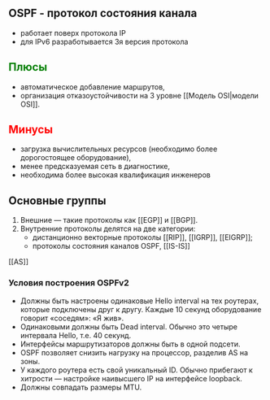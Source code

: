 ## OSPF - протокол состояния канала

- работает поверх протокола IP
- для IPv6 разработывается 3я версия протокола
## <span style="color:green">Плюсы</span>

- автоматическое добавление маршрутов,
- организация отказоустойчивости на 3 уровне [[Модель OSI|модели OSI]].

## <span style="color:red">Минусы</span>

- загрузка вычислительных ресурсов (необходимо более дорогостоящее оборудование),
- менее предсказуемая сеть в диагностике,
- необходима более высокая квалификация инженеров

## Основные группы

1. Внешние — такие протоколы как [[EGP]] и [[BGP]].
1. Внутренние протоколы делятся на две категории:
    - дистанционно векторные протоколы [[RIP]], [[IGRP]], [[EIGRP]];
    - протоколы состояния каналов OSPF, [[IS-IS]]

[[AS]]




### Условия построения OSPFv2

- Должны быть настроены одинаковые Hello interval на тех роутерах, которые подключены друг к другу. Каждые 10 секунд оборудование говорит «соседям»: «Я жив».
- Одинаковыми должны быть Dead interval. Обычно это четыре интервала Hello, т.е. 40 секунд.
- Интерфейсы маршрутизаторов должны быть в одной подсети.
- OSPF позволяет снизить нагрузку на процессор, разделив AS на зоны.
- У каждого роутера есть свой уникальный ID. Обычно прибегают к хитрости — настройке наивысшего IP на интерфейсе loopback.
- Должны совпадать размеры MTU.
